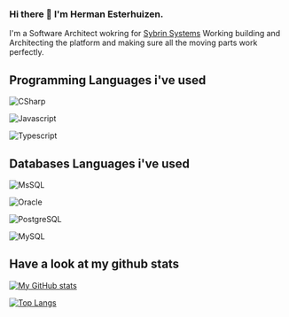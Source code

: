 ### Hi there 👋 I'm Herman Esterhuizen.

I'm a Software Architect wokring for [Sybrin Systems](https://corporate.sybrin.com/) Working building and Architecting the platform and making sure all the moving parts work perfectly. 

## Programming Languages i've used

![CSharp](https://progress-bar.dev/90/?scale=100&title=CSharp&width=150&color=babaca&suffix=)

![Javascript](https://progress-bar.dev/70/?scale=100&title=Javascript&width=150&color=babaca&suffix=)

![Typescript](https://progress-bar.dev/70/?scale=100&title=Typescript&width=150&color=babaca&suffix=)

## Databases Languages i've used

![MsSQL](https://progress-bar.dev/90/?scale=100&title=MsSQL&width=150&color=babaca&suffix=)

![Oracle](https://progress-bar.dev/60/?scale=100&title=Oracle&width=150&color=babaca&suffix=)

![PostgreSQL](https://progress-bar.dev/80/?scale=100&title=PostgreSQL&width=150&color=babaca&suffix=)

![MySQL](https://progress-bar.dev/70/?scale=100&title=MySQL&width=150&color=babaca&suffix=)

## Have a look at my github stats

[![My GitHub stats](https://github-readme-stats.vercel.app/api?username=Kimahari&count_private=true&show_icons=true&theme=radical)](https://github.com/anuraghazra/github-readme-stats)


[![Top Langs](https://github-readme-stats.vercel.app/api/top-langs/?username=Kimahari&layout=compact)](https://github.com/anuraghazra/github-readme-stats)


<!--
**Kimahari/kimahari** is a ✨ _special_ ✨ repository because its `README.md` (this file) appears on your GitHub profile.

Here are some ideas to get you started:

- 🔭 I’m currently working on ...
- 🌱 I’m currently learning ...
- 👯 I’m looking to collaborate on ...
- 🤔 I’m looking for help with ...
- 💬 Ask me about ...
- 📫 How to reach me: ...
- 😄 Pronouns: ...
- ⚡ Fun fact: ...
-->
